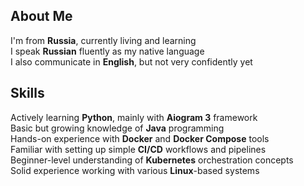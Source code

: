 ## About Me

I'm from **Russia**, currently living and learning  
I speak **Russian** fluently as my native language  
I also communicate in **English**, but not very confidently yet  

## Skills

Actively learning **Python**, mainly with **Aiogram 3** framework  
Basic but growing knowledge of **Java** programming  
Hands-on experience with **Docker** and **Docker Compose** tools  
Familiar with setting up simple **CI/CD** workflows and pipelines  
Beginner-level understanding of **Kubernetes** orchestration concepts  
Solid experience working with various **Linux**-based systems  
